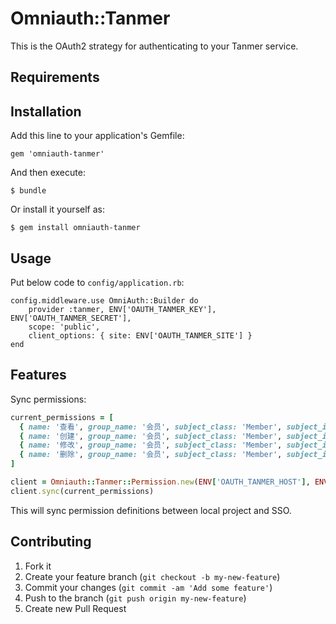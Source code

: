 # Omniauth::Tanmer

This is the OAuth2 strategy for authenticating to your Tanmer service.

## Requirements

## Installation

Add this line to your application's Gemfile:

    gem 'omniauth-tanmer'

And then execute:

    $ bundle

Or install it yourself as:

    $ gem install omniauth-tanmer

## Usage

Put below code to `config/application.rb`:

    config.middleware.use OmniAuth::Builder do
        provider :tanmer, ENV['OAUTH_TANMER_KEY'], ENV['OAUTH_TANMER_SECRET'],
        scope: 'public',
        client_options: { site: ENV['OAUTH_TANMER_SITE'] }
    end

## Features

Sync permissions:

```ruby
current_permissions = [
  { name: '查看', group_name: '会员', subject_class: 'Member', subject_id: nil, action: 'show', description: '' },
  { name: '创建', group_name: '会员', subject_class: 'Member', subject_id: nil, action: 'create', description: '' },
  { name: '修改', group_name: '会员', subject_class: 'Member', subject_id: nil, action: 'update', description: '' },
  { name: '删除', group_name: '会员', subject_class: 'Member', subject_id: nil, action: 'destroy', description: '' },
]

client = Omniauth::Tanmer::Permission.new(ENV['OAUTH_TANMER_HOST'], ENV['OAUTH_TANMER_KEY'], ENV['OAUTH_TANMER_SECRET'])
client.sync(current_permissions)
```

This will sync permission definitions between local project and SSO.

## Contributing

1. Fork it
2. Create your feature branch (`git checkout -b my-new-feature`)
3. Commit your changes (`git commit -am 'Add some feature'`)
4. Push to the branch (`git push origin my-new-feature`)
5. Create new Pull Request
